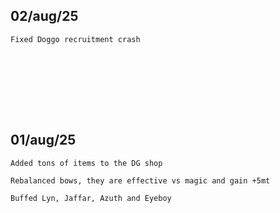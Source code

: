 ## 02/aug/25
```
Fixed Doggo recruitment crash









```


## 01/aug/25
```
Added tons of items to the DG shop

Rebalanced bows, they are effective vs magic and gain +5mt

Buffed Lyn, Jaffar, Azuth and Eyeboy



















```
